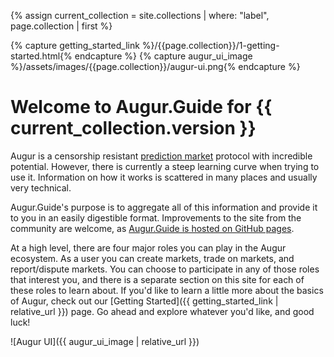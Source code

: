 ---
---
{% assign current_collection = site.collections | where: "label", page.collection | first %}

{% capture getting_started_link %}/{{page.collection}}/1-getting-started.html{% endcapture %}
{% capture augur_ui_image %}/assets/images/{{page.collection}}/augur-ui.png{% endcapture %}

# Welcome to Augur.Guide for {{ current_collection.version }}

Augur is a censorship resistant [prediction market](https://en.wikipedia.org/wiki/Prediction_market) protocol with incredible potential. However, there is currently a steep learning curve when trying to use it. Information on how it works is scattered in many places and usually very technical. 

Augur.Guide's purpose is to aggregate all of this information and provide it to you in an easily digestible format. Improvements to the site from the community are welcome, as [Augur.Guide is hosted on GitHub pages](https://github.com/msagansk/Augur.Guide).

At a high level, there are four major roles you can play in the Augur ecosystem. As a user you can create markets, trade on markets, and report/dispute markets. You can choose to participate in any of those roles that interest you, and there is a separate section on this site for each of these roles to learn about. If you'd like to learn a little more about the basics of Augur, check out our [Getting Started]({{ getting_started_link | relative_url }}) page. Go ahead and explore whatever you'd like, and good luck!

![Augur UI]({{ augur_ui_image | relative_url }})